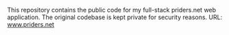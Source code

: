 This repository contains the public code for my full-stack priders.net web application. The original codebase is kept private for security reasons.
URL: www.priders.net
